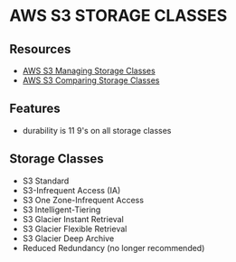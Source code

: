 # AWS S3 STORAGE CLASSES

## Resources

- [AWS S3 Managing Storage Classes](https://docs.aws.amazon.com/AmazonS3/latest/userguide/storage-class-intro.html)
- [AWS S3 Comparing Storage Classes](https://docs.aws.amazon.com/AmazonS3/latest/userguide/storage-class-intro.html#sc-compare)

## Features

- durability is 11 9's on all storage classes

## Storage Classes

- S3 Standard
- S3-Infrequent Access (IA)
- S3 One Zone-Infrequent Access
- S3 Intelligent-Tiering
- S3 Glacier Instant Retrieval
- S3 Glacier Flexible Retrieval
- S3 Glacier Deep Archive
- Reduced Redundancy (no longer recommended)
